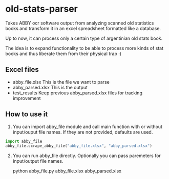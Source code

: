 old-stats-parser
================

Takes ABBY ocr software output from analyzing scanned old statistics books and transform it in an excel spreadsheet formatted like a database.

Up to now, it can process only a certain type of argentinian old stats book.

The idea is to expand functionality to be able to process more kinds of stat
books and thus liberate them from their physical trap :)

Excel files
-----------

* abby_file.xlsx  This is the file we want to parse
* abby_parsed.xlsx  This is the output
* test_results  Keep previous abby_parsed.xlsx files for tracking improvement

How to use it
-------------

1. You can import abby_file module and call main function with or without
input/ouput file names. If they are not provided, defaults are used.

```python
import abby_file
abby_file.scrape_abby_file("abby_file.xlsx", "abby_parsed.xlsx")
```

2. You can run abby_file directly. Optionally you can pass paremeters for
input/output file names.

    python abby_file.py abby_file.xlsx abby_parsed.xlsx